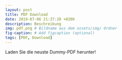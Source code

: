 ```yaml
---
layout: post
title: PDF Download
date: 2019-07-06 21:37:20 +0200
description: Beschreibung
img: pdf.png # Bildname aus dem assets/img/ Ordner
fig-caption: # Add figcaption (optional)
tags: [PDF, Download]
---
```

Laden Sie die neuste Dummy-PDF herunter!
